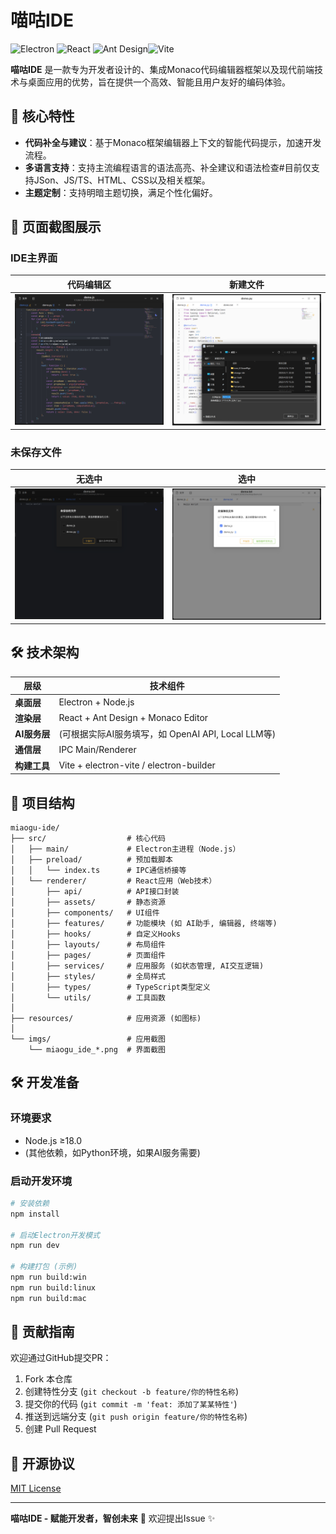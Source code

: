 # 喵咕IDE

![Electron](https://img.shields.io/badge/Electron-35.0.3-47848F?logo=electron) ![React](https://img.shields.io/badge/React-18.2.0-61DAFB?logo=react)  ![Ant Design](https://img.shields.io/badge/Ant_Design-5.16.2-0170FE?logo=antdesign)![Vite](https://img.shields.io/badge/Vite-6.2.4-646CFF?logo=vite)

**喵咕IDE** 是一款专为开发者设计的、集成Monaco代码编辑器框架以及现代前端技术与桌面应用的优势，旨在提供一个高效、智能且用户友好的编码体验。

## 🚀 核心特性

- **代码补全与建议**：基于Monaco框架编辑器上下文的智能代码提示，加速开发流程。
- **多语言支持**：支持主流编程语言的语法高亮、补全建议和语法检查#目前仅支持JSon、JS/TS、HTML、CSS以及相关框架。
- **主题定制**：支持明暗主题切换，满足个性化偏好。

## 📸 页面截图展示

### IDE主界面

| 代码编辑区                           | 新建文件                                |
| ------------------------------------ | --------------------------------------- |
| ![IDE主界面](imgs/miaogu_ide_main.png) | ![项目文件](imgs/miaogu_ide_explorer.png) |

### 未保存文件

| 无选中                                   | 选中                                |
| ---------------------------------------- | ----------------------------------- |
| ![无选中](imgs/miaogu_ide_no_selected.png) | ![选中](imgs/miaogu_ide_selected.png) |

## 🛠 技术架构

| 层级               | 技术组件                                           |
| ------------------ | -------------------------------------------------- |
| **桌面层**   | Electron + Node.js                                 |
| **渲染层**   | React + Ant Design + Monaco Editor    |
| **AI服务层** | (可根据实际AI服务填写，如 OpenAI API, Local LLM等) |
| **通信层**   | IPC Main/Renderer                                  |
| **构建工具** | Vite + electron-vite / electron-builder            |

## 📂 项目结构

```
miaogu-ide/
├── src/                  # 核心代码
│   ├── main/             # Electron主进程（Node.js）
│   ├── preload/          # 预加载脚本
│   │   └── index.ts      # IPC通信桥接等
│   └── renderer/         # React应用（Web技术）
│       ├── api/          # API接口封装
│       ├── assets/       # 静态资源
│       ├── components/   # UI组件
│       ├── features/     # 功能模块 (如 AI助手, 编辑器, 终端等)
│       ├── hooks/        # 自定义Hooks
│       ├── layouts/      # 布局组件
│       ├── pages/        # 页面组件
│       ├── services/     # 应用服务 (如状态管理, AI交互逻辑)
│       ├── styles/       # 全局样式
│       ├── types/        # TypeScript类型定义
│       └── utils/        # 工具函数
│
├── resources/            # 应用资源 (如图标)
│
└── imgs/                 # 应用截图
    └── miaogu_ide_*.png  # 界面截图
```

## 🛠️ 开发准备

### 环境要求

- Node.js ≥18.0
- (其他依赖，如Python环境，如果AI服务需要)

### 启动开发环境

```bash
# 安装依赖
npm install

# 启动Electron开发模式
npm run dev

# 构建打包 (示例)
npm run build:win
npm run build:linux
npm run build:mac
```

## 🤝 贡献指南

欢迎通过GitHub提交PR：

1. Fork 本仓库
2. 创建特性分支 (`git checkout -b feature/你的特性名称`)
3. 提交你的代码 (`git commit -m 'feat: 添加了某某特性'`)
4. 推送到远端分支 (`git push origin feature/你的特性名称`)
5. 创建 Pull Request

## 📜 开源协议

[MIT License](LICENSE)

---

**喵咕IDE - 赋能开发者，智创未来** 🚀 欢迎提出Issue ✨
